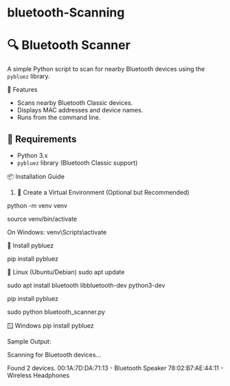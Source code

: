 # bluetooth-Scanning
# 🔍 Bluetooth Scanner

A simple Python script to scan for nearby Bluetooth devices using the `pybluez` library.

🚀 Features

- Scans nearby Bluetooth Classic devices.
- Displays MAC addresses and device names.
- Runs from the command line.



## 🧰 Requirements

- Python 3.x
- `pybluez` library (Bluetooth Classic support)



📦 Installation Guide

 1. 🐍 Create a Virtual Environment (Optional but Recommended)



python -m venv venv

source venv/bin/activate 

On Windows: venv\Scripts\activate

🧪 Install pybluez

pip install pybluez

🐧 Linux (Ubuntu/Debian)
sudo apt update

sudo apt install bluetooth libbluetooth-dev python3-dev

pip install pybluez

sudo python bluetooth_scanner.py

🪟 Windows
pip install pybluez

Sample Output:

Scanning for Bluetooth devices...

Found 2 devices.
  00:1A:7D:DA:71:13 - Bluetooth Speaker
  78:02:B7:AE:44:11 - Wireless Headphones


